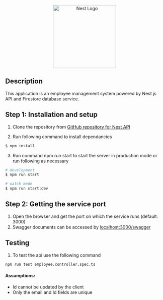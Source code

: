 <p align="center">
  <a href="http://nestjs.com/" target="blank"><img src="https://nestjs.com/img/logo-small.svg" width="200" alt="Nest Logo" /></a>
</p>

[circleci-image]: https://img.shields.io/circleci/build/github/nestjs/nest/master?token=abc123def456
[circleci-url]: https://circleci.com/gh/nestjs/nest

 

## Description
This application is an employee management system powered by Nest js API and Firestore database service.
## Step 1: Installation and setup

1.	Clone the repository from [GitHub repository for Nest API](https://github.com/NAVODYA123/nestjs-firebase.git)

2. Run following command to install dependancies

```bash
$ npm install
```

3.	Run command  npm run start to start the server in production mode or run following as necessary

```bash
# development
$ npm run start

# watch mode
$ npm run start:dev
````

## Step 2: Getting the service port
1.	Open the browser and get the port on which the service runs (default: 3000)
2.	Swagger documents can be accessed by [localhost:3000/swagger](localhost:3000/swagger)


## Testing
1. To test the api use the following command 

```bash
npm run test employee.controller.spec.ts
```

#### Assumptions:
*	Id cannot be updated by the client
*	Only the email and Id fields are unique 
